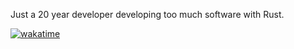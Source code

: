 Just a 20 year developer developing too much software with Rust.  

  [![wakatime](https://wakatime.com/badge/user/069476a1-c8c9-46a1-9b03-86503f610b33.svg)](https://wakatime.com/@069476a1-c8c9-46a1-9b03-86503f610b33)
